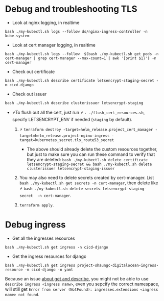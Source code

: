 # Debug and troubleshooting TLS

- Look at nginx logging, in realtime

`bash ./my-kubectl.sh logs --follow ds/nginx-ingress-controller -n kube-system`

- Look at cert manager logging, in realtime

`bash ./my-kubectl.sh logs --follow  $(bash ./my-kubectl.sh get pods -n cert-manager | grep cert-manager --max-count=1 | awk '{print $1}') -n cert-manager`


- Check out certificate

`bash ./my-kubectl.sh describe certificate letsencrypt-staging-secret -n cicd-django`

- Check out issuer

`bash ./my-kubectl.sh describe clusterissuer letsencrypt-staging`

- ⚡To flush out all the cert, just run ⚡️ `. ./flush_cert_resources.sh`, specify LETSENCRYPT_ENV if needed (`staging` by default).

    1. ⚡️ `terraform destroy -target=helm_release.project_cert_manager -target=helm_release.project-nginx-ingress -target=kubernetes_secret.tls_route53_secret`

        - The above should already delete the custom resources together, but just to make sure you can run these command to verify that they are deleted: `bash ./my-kubectl.sh delete certificate letsencrypt-staging-secret && bash ./my-kubectl.sh delete clusterissuer letsencrypt-staging-issuer`
    1. You may also need to delete secrets created by cert-manager. List `bash ./my-kubectl.sh get secrets -n cert-manager`, then delete like ⚡️ `bash ./my-kubectl.sh delete secrets letsencrypt-staging-secret  -n cert-manager`.
    1. `terraform apply`.


# Debug ingress

- Get all the ingresses resources

`bash ./my-kubectl.sh get ingress -n cicd-django`

- Get the ingress resources for django

`bash ./my-kubectl.sh get ingress project-shaungc-digitalocean-ingress-resource -n cicd-django -o yaml`

Because an issue [about get and describe](https://github.com/kubernetes/kubectl/issues/675#issuecomment-509686523), you might not be able to use `describe ingress <ingress namw>`, even you sepcify the correct namespace, will still get `Error from server (NotFound): ingresses.extensions <ingress name> not found`.